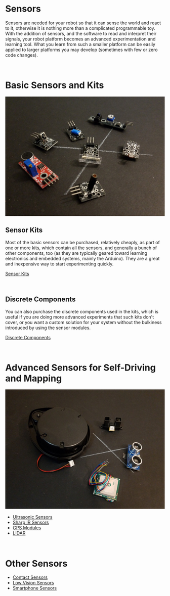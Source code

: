 # Sensors

Sensors are needed for your robot so that it can sense the world and react to it, otherwise it is nothing more than a complicated programmable toy. With the addition of sensors, and the software to read and interpret their signals, your robot platform becomes an advanced experimentation and learning tool. What you learn from such a smaller platform can be easily applied to larger platforms you may develop (sometimes with few or zero code changes).

<br>

# Basic Sensors and Kits

![Basic Sensors](./images/basic-sensors-640px.jpg)

## Sensor Kits

Most of the basic sensors can be purchased, relatively cheaply, as part of one or more kits, which contain all the sensors, and generally a bunch of other components, too (as they are typically geared toward learning electronics and embedded systems, mainly the Arduino). They are a great and inexpensive way to start experimenting quickly.

[Sensor Kits](./kits)

<br>

## Discrete Components

You can also purchase the discrete components used in the kits, which is useful if you are doing more advanced experiments that such kits don't cover, or you want a custom solution for your system without the bulkiness introduced by using the sensor modules.

[Discrete Components](./components)

<br>

# Advanced Sensors for Self-Driving and Mapping

![Advanced Sensors](./images/advanced-sensors-640px.jpg)

* [Ultrasonic Sensors](./ultrasonic-sensors)
* [Sharp IR Sensors](./sharp-ir-sensors)
* [GPS Modules](./gps-modules)
* [LIDAR](./lidar)

<br>

# Other Sensors

* [Contact Sensors](./contact-sensors)
* [Low Vision Sensors](./low-vision)
* [Smartphone Sensors](./smartphone)
